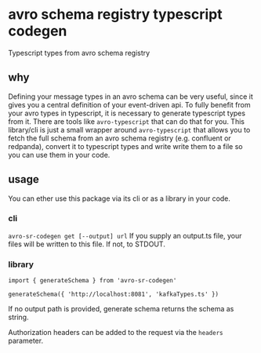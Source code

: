 # avro schema registry typescript codegen

Typescript types from avro schema registry

## why

Defining your message types in an avro schema can be very useful, since it gives you a central definition of your event-driven api. To fully benefit from your avro types in typescript, it is necessary to generate typescript types from it. There are tools like `avro-typescript` that can do that for you. This library/cli is just a small wrapper around `avro-typescript` that allows you to fetch the full schema from an avro schema registry (e.g. confluent or redpanda), convert it to typescript types and write write them to a file so you can use them in your code.

## usage

You can ether use this package via its cli or as a library in your code.

### cli

`avro-sr-codegen get [--output] url`
If you supply an output.ts file, your files will be written to this file. If not, to STDOUT.

### library

```
import { generateSchema } from 'avro-sr-codegen'

generateSchema({ 'http://localhost:8081', 'kafkaTypes.ts' })
```

If no output path is provided, generate schema returns the schema as string.

Authorization headers can be added to the request via the `headers` parameter.
